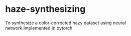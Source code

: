 # haze-synthesizing
To synthesize a color-corrected hazy dataset using neural network.Implemented in pytorch
